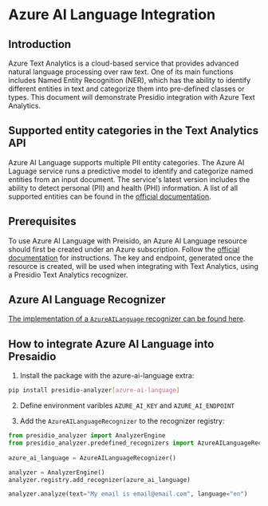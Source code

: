 # Azure AI Language Integration

## Introduction

Azure Text Analytics is a cloud-based service that provides advanced natural
language processing over raw text. One of its main functions includes 
Named Entity Recognition (NER), which has the ability to identify different
entities in text and categorize them into pre-defined classes or types.
This document will demonstrate Presidio integration with Azure Text Analytics.

## Supported entity categories in the Text Analytics API
Azure AI Language supports multiple PII entity categories. The Azure AI Laguage service
runs a predictive model to identify and categorize named entities from an input
document. The service's latest version includes the ability to detect personal (PII)
and health (PHI) information. A list of all supported entities can be found in the
[official documentation](https://docs.microsoft.com/en-us/azure/cognitive-services/text-analytics/named-entity-types?tabs=personal).

## Prerequisites
To use Azure AI Language with Preisido, an Azure AI Language resource should
first be created under an Azure subscription. Follow the [official documentation](https://docs.microsoft.com/en-us/azure/cognitive-services/text-analytics/how-tos/text-analytics-how-to-call-api?tabs=synchronous#create-a-text-analytics-resource)
for instructions. The key and endpoint, generated once the resource is created, 
will be used when integrating with Text Analytics, using a Presidio Text Analytics recognizer.

## Azure AI Language Recognizer
[The implementation of a `AzureAILanguage` recognizer can be found here](https://github.com/microsoft/presidio/blob/main/presidio-analyzer/presidio_analyzer/predefined_recognizers/azure_ai_language.py).

## How to integrate Azure AI Language into Presaidio

1. Install the package with the azure-ai-language extra:
  ```sh
  pip install presidio-analyzer[azure-ai-language]
  ```

2. Define environment varibles `AZURE_AI_KEY` and `AZURE_AI_ENDPOINT`

3. Add the `AzureAILanguageRecognizer` to the recognizer registry:
  
  ```python
  from presidio_analyzer import AnalyzerEngine
  from presidio_analyzer.predefined_recognizers import AzureAILanguageRecognizer
    
  azure_ai_language = AzureAILanguageRecognizer()
  
  analyzer = AnalyzerEngine()
  analyzer.registry.add_recognizer(azure_ai_language)
  
  analyzer.analyze(text="My email is email@email.com", language="en")
  ```
